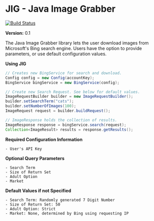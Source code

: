 JIG - Java Image Grabber
==================

[![Build Status](https://travis-ci.org/twbarber/jig.svg?branch=master)](https://travis-ci.org/twbarber/jig)

**Version:** 0.1

The Java Image Grabber library lets the user download images from Microsoft's Bing search engine.
Users have the option to provide parameters, or use default configuration values.

**Using JIG**

```java
// Creates new BingService for search and download.
Config config = new Config(accountKey);
BingService bingService = new BingService(config);

// Create new Search Request. See below for default values.
ImageRequestBuilder builder = new ImageRequestBuilder();
builder.setSearchTerm("cats");
builder.setNumberOfImages(100);
ImageRequest request = builder.buildRequest();

// ImageResponse holds the collection of results.
ImageResponse response = bingService.search(request);
Collection<ImageResult> results = response.getResults();
```

**Required Configuration Information**

    - User's API Key

**Optional Query Parameters**

    - Search Term
    - Size of Return Set
    - Adult Option
    - Market

**Default Values if not Specified**

    - Search Term: Randomly generated 7 Digit Number
    - Size of Return Set: 50
    - Adult Option: Strict
    - Market: None, determined by Bing using requesting IP